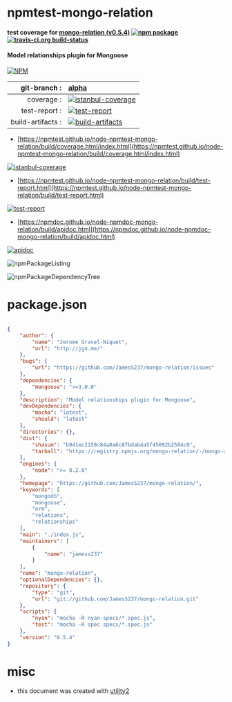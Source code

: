 # npmtest-mongo-relation

#### test coverage for  [mongo-relation (v0.5.4)](https://github.com/JamesS237/mongo-relation/)  [![npm package](https://img.shields.io/npm/v/npmtest-mongo-relation.svg?style=flat-square)](https://www.npmjs.org/package/npmtest-mongo-relation) [![travis-ci.org build-status](https://api.travis-ci.org/npmtest/node-npmtest-mongo-relation.svg)](https://travis-ci.org/npmtest/node-npmtest-mongo-relation)

#### Model relationships plugin for Mongoose

[![NPM](https://nodei.co/npm/mongo-relation.png?downloads=true&downloadRank=true&stars=true)](https://www.npmjs.com/package/mongo-relation)

| git-branch : | [alpha](https://github.com/npmtest/node-npmtest-mongo-relation/tree/alpha)|
|--:|:--|
| coverage : | [![istanbul-coverage](https://npmtest.github.io/node-npmtest-mongo-relation/build/coverage.badge.svg)](https://npmtest.github.io/node-npmtest-mongo-relation/build/coverage.html/index.html)|
| test-report : | [![test-report](https://npmtest.github.io/node-npmtest-mongo-relation/build/test-report.badge.svg)](https://npmtest.github.io/node-npmtest-mongo-relation/build/test-report.html)|
| build-artifacts : | [![build-artifacts](https://npmtest.github.io/node-npmtest-mongo-relation/glyphicons_144_folder_open.png)](https://github.com/npmtest/node-npmtest-mongo-relation/tree/gh-pages/build)|

- [https://npmtest.github.io/node-npmtest-mongo-relation/build/coverage.html/index.html](https://npmtest.github.io/node-npmtest-mongo-relation/build/coverage.html/index.html)

[![istanbul-coverage](https://npmtest.github.io/node-npmtest-mongo-relation/build/screenCapture.buildCi.browser.%252Ftmp%252Fbuild%252Fcoverage.lib.html.png)](https://npmtest.github.io/node-npmtest-mongo-relation/build/coverage.html/index.html)

- [https://npmtest.github.io/node-npmtest-mongo-relation/build/test-report.html](https://npmtest.github.io/node-npmtest-mongo-relation/build/test-report.html)

[![test-report](https://npmtest.github.io/node-npmtest-mongo-relation/build/screenCapture.buildCi.browser.%252Ftmp%252Fbuild%252Ftest-report.html.png)](https://npmtest.github.io/node-npmtest-mongo-relation/build/test-report.html)

- [https://npmdoc.github.io/node-npmdoc-mongo-relation/build/apidoc.html](https://npmdoc.github.io/node-npmdoc-mongo-relation/build/apidoc.html)

[![apidoc](https://npmdoc.github.io/node-npmdoc-mongo-relation/build/screenCapture.buildCi.browser.%252Ftmp%252Fbuild%252Fapidoc.html.png)](https://npmdoc.github.io/node-npmdoc-mongo-relation/build/apidoc.html)

![npmPackageListing](https://npmtest.github.io/node-npmtest-mongo-relation/build/screenCapture.npmPackageListing.svg)

![npmPackageDependencyTree](https://npmtest.github.io/node-npmtest-mongo-relation/build/screenCapture.npmPackageDependencyTree.svg)



# package.json

```json

{
    "author": {
        "name": "Jerome Gravel-Niquet",
        "url": "http://jgn.me/"
    },
    "bugs": {
        "url": "https://github.com/JamesS237/mongo-relation/issues"
    },
    "dependencies": {
        "mongoose": ">=3.0.0"
    },
    "description": "Model relationships plugin for Mongoose",
    "devDependencies": {
        "mocha": "latest",
        "should": "latest"
    },
    "directories": {},
    "dist": {
        "shasum": "b941ec2158c84a0a6c87bdab4a5f45092b2584c0",
        "tarball": "https://registry.npmjs.org/mongo-relation/-/mongo-relation-0.5.4.tgz"
    },
    "engines": {
        "node": ">= 0.2.0"
    },
    "homepage": "https://github.com/JamesS237/mongo-relation/",
    "keywords": [
        "mongodb",
        "mongoose",
        "orm",
        "relations",
        "relationships"
    ],
    "main": "./index.js",
    "maintainers": [
        {
            "name": "jamess237"
        }
    ],
    "name": "mongo-relation",
    "optionalDependencies": {},
    "repository": {
        "type": "git",
        "url": "git://github.com/JamesS237/mongo-relation.git"
    },
    "scripts": {
        "nyan": "mocha -R nyan specs/*.spec.js",
        "test": "mocha -R spec specs/*.spec.js"
    },
    "version": "0.5.4"
}
```



# misc
- this document was created with [utility2](https://github.com/kaizhu256/node-utility2)
